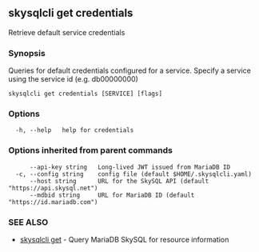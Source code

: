 ## skysqlcli get credentials

Retrieve default service credentials

### Synopsis

Queries for default credentials configured for a service. Specify a service using the service id (e.g. db00000000)

```
skysqlcli get credentials [SERVICE] [flags]
```

### Options

```
  -h, --help   help for credentials
```

### Options inherited from parent commands

```
      --api-key string   Long-lived JWT issued from MariaDB ID
  -c, --config string    config file (default $HOME/.skysqlcli.yaml)
      --host string      URL for the SkySQL API (default "https://api.skysql.net")
      --mdbid string     URL for MariaDB ID (default "https://id.mariadb.com")
```

### SEE ALSO

* [skysqlcli get](skysqlcli_get.md)	 - Query MariaDB SkySQL for resource information

